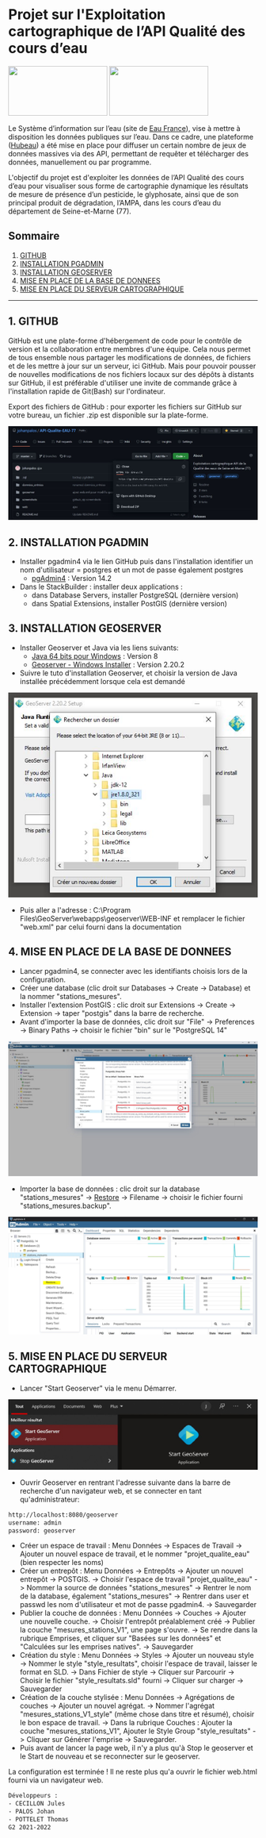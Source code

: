 # Projet sur l'Exploitation cartographique de l’API Qualité des cours d’eau
<img src="https://static.data.gouv.fr/avatars/c7/8f3e7b4d5740b890684d16aa381697.png" width="200" height="100" /> <img src="https://hubeau.eaufrance.fr/sites/default/files/api/demo/piezo/images/logohubeau.svg" width="200" height="100" />

Le Système d’information sur l’eau (site de [Eau France](https://www.eaufrance.fr/)), vise à mettre à disposition les données publiques sur l’eau. 
Dans ce cadre, une plateforme ([Hubeau](https://hubeau.eaufrance.fr/page/api-qualite-cours-deau)) a été mise en place pour diffuser un certain nombre de jeux de données massives 
via des API, permettant de requêter et télécharger des données, manuellement ou par programme.

L'objectif du projet est d'exploiter les données de l’API Qualité des cours d’eau pour 
visualiser sous forme de cartographie dynamique les résultats de mesure de présence d’un pesticide, le glyphosate, 
ainsi que de son principal produit de dégradation, l’AMPA, dans les cours d’eau du département de Seine-et-Marne (77).

## Sommaire
1. [GITHUB](#github)
2. [INSTALLATION PGADMIN](#installation-pgadmin)
3. [INSTALLATION GEOSERVER](#installation-geoserver)
4. [MISE EN PLACE DE LA BASE DE DONNEES](#mise-en-place-des-donnees)
5. [MISE EN PLACE DU SERVEUR CARTOGRAPHIQUE](#mise-en-place-du-serveur-cartographique)

***

## 1. GITHUB
GitHub est une plate-forme d'hébergement de code pour le contrôle de version et la collaboration entre membres d'une équipe.
Cela nous permet de tous ensemble nous partager les modifications de données, de fichiers et de les mettre à jour sur un serveur, ici GitHub.
Mais pour pouvoir pousser de nouvelles modifications de nos fichiers locaux sur des dépôts à distants sur GitHub, il est préférable d'utiliser une invite de commande
grâce à l'installation rapide de Git(Bash) sur l'ordinateur.

Export des fichiers de GitHub : pour exporter les fichiers sur GitHub sur votre bureau, un fichier .zip est disponible sur la plate-forme.

![Alt text](/screenshots/github_zip.JPG?raw=true "GitHub_zip") 


## 2. INSTALLATION PGADMIN
- Installer pgadmin4 via le lien GitHub puis dans l'installation identifier un nom d'utilisateur = postgres et un mot de passe également postgres
   * [pgAdmin4](https://www.enterprisedb.com/downloads/postgres-postgresql-downloads) : Version 14.2
- Dans le StackBuilder : installer deux applications :
	- dans Database Servers, installer PostgreSQL (dernière version)
	- dans Spatial Extensions, installer PostGIS (dernière version)

## 3. INSTALLATION GEOSERVER
- Installer Geoserver et Java via les liens suivants:
   * [Java 64 bits pour Windows](https://www.java.com/fr/download/) : Version 8
   * [Geoserver - Windows Installer](http://geoserver.org/release/stable/) : Version 2.20.2
- Suivre le tuto d'installation Geoserver, et choisir la version de Java installée précédemment lorsque cela est demandé

![Alt text](/screenshots/geoserver_java.JPG?raw=true "Geoserver_java")

- Puis aller a l'adresse : C:\Program Files\GeoServer\webapps\geoserver\WEB-INF et remplacer le fichier "web.xml" par celui fourni dans la documentation

## 4. MISE EN PLACE DE LA BASE DE DONNEES
- Lancer pgadmin4, se connecter avec les identifiants choisis lors de la configuration.
- Créer une database (clic droit sur Databases -> Create -> Database) et la nommer "stations_mesures".
- Installer l'extension PostGIS : clic droit sur Extensions -> Create -> Extension -> taper "postgis" dans la barre de recherche.
- Avant d'importer la base de données, clic droit sur "File" -> Preferences -> Binary Paths -> choisir le fichier "bin" sur le "PostgreSQL 14"

![Alt text](/screenshots/binary_path.jPG?raw=true "Binary_path")

- Importer la base de données : clic droit sur la database "stations_mesures" -> [Restore](#restore) -> Filename -> choisir le fichier fourni "stations_mesures.backup".

![Alt text](/screenshots/restore_sql.JPG?raw=true "Restore_sql") 

## 5. MISE EN PLACE DU SERVEUR CARTOGRAPHIQUE
- Lancer "Start Geoserver" via le menu Démarrer.

![Alt text](/screenshots/start_geoserver.JPG?raw=true "Start_geoserver") 

- Ouvrir Geoserver en rentrant l'adresse suivante dans la barre de recherche d'un navigateur web, et se connecter en tant qu'administrateur:
```
http://localhost:8080/geoserver
username: admin
password: geoserver
```

- Créer un espace de travail : Menu Données -> Espaces de Travail -> Ajouter un nouvel espace de travail, et le nommer "projet_qualite_eau" (bien respecter les noms)
- Créer un entrepôt : Menu Données -> Entrepôts -> Ajouter un nouvel entrepôt -> POSTGIS.
	-> Choisir l'espace de travail "projet_qualite_eau"
	-> Nommer la source de données "stations_mesures"
	-> Rentrer le nom de la database, également "stations_mesures"
	-> Rentrer dans user et passwd les nom d'utilisateur et mot de passe pgadmin4.
	-> Sauvegarder
- Publier la couche de données : Menu Données -> Couches -> Ajouter une nouvelle couche.
	-> Choisir l'entrepôt préalablement créé
	-> Publier la couche "mesures_stations_V1", une page s'ouvre.
	-> Se rendre dans la rubrique Emprises, et cliquer sur "Basées sur les données"	et "Calculées sur les emprises natives".
	-> Sauvegarder
- Création du style : Menu Données -> Styles -> Ajouter un nouveau style
	-> Nommer le style "style_resultats", choisir l'espace de travail, laisser le format en SLD.
	-> Dans Fichier de style -> Cliquer sur Parcourir -> Choisir le fichier	"style_resultats.sld" fourni -> Cliquer sur charger
	-> Sauvegarder
- Création de la couche stylisée : Menu Données -> Agrégations de couches -> Ajouter un nouvel agrégat.
	-> Nommer l'agrégat "mesures_stations_V1_style" (même chose dans titre et résumé), choisir le bon espace de travail.
	-> Dans la rubrique Couches : Ajouter la couche "mesures_stations_V1", Ajouter le Style Group "style_resultats"
	-> Cliquer sur Générer l'emprise
	-> Sauvegarder.
- Puis avant de lancer la page web, il n'y a plus qu'à Stop le geoserver et le Start de nouveau et se reconnecter sur le geoserver.

La configuration est terminée ! Il ne reste plus qu'a ouvrir le fichier web.html fourni
via un navigateur web.

```
Développeurs :
- CECILLON Jules
- PALOS Johan
- POTTELET Thomas
G2 2021-2022
```
